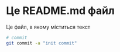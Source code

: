 # Це README.md файл
Це файл, в якому міститься текст

```bash
# commit
git commit -a "init commit"
```